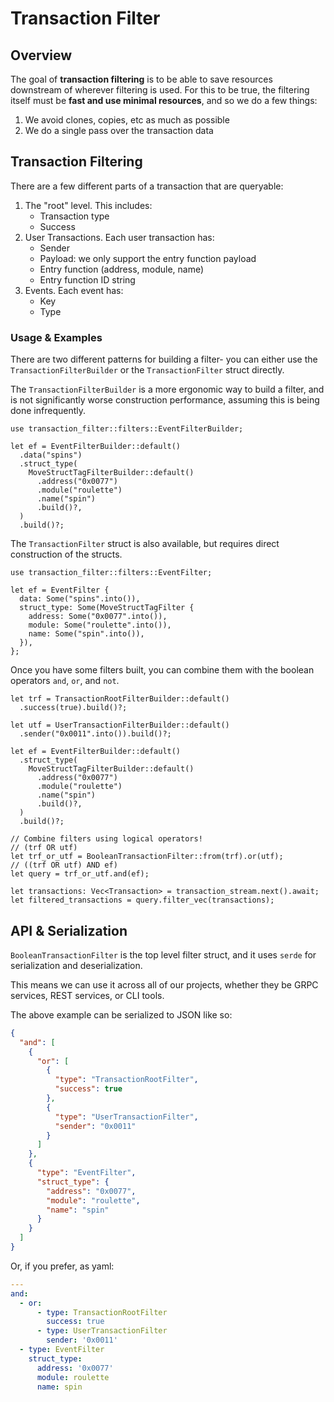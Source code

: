 # Transaction Filter

## Overview

The goal of **transaction filtering** is to be able to save resources downstream of wherever filtering is used.
For this to be true, the filtering itself must be **fast and use minimal resources**, and so we do a few things:

1. We avoid clones, copies, etc as much as possible
2. We do a single pass over the transaction data

## Transaction Filtering

There are a few different parts of a transaction that are queryable:

1. The "root" level. This includes:
    - Transaction type
    - Success
2. User Transactions. Each user transaction has:
    - Sender
    - Payload: we only support the entry function payload
    - Entry function (address, module, name)
    - Entry function ID string
3. Events. Each event has:
    - Key
    - Type

### Usage & Examples

There are two different patterns for building a filter- you can either use the `TransactionFilterBuilder` or
the `TransactionFilter` struct directly.

The `TransactionFilterBuilder` is a more ergonomic way to build a filter, and is not significantly worse construction
performance, assuming this is being done infrequently.

```
use transaction_filter::filters::EventFilterBuilder;

let ef = EventFilterBuilder::default()
  .data("spins")
  .struct_type(
    MoveStructTagFilterBuilder::default()
      .address("0x0077")
      .module("roulette")
      .name("spin")
      .build()?,
  )
  .build()?;
```

The `TransactionFilter` struct is also available, but requires direct construction of the structs.

```
use transaction_filter::filters::EventFilter;

let ef = EventFilter {
  data: Some("spins".into()),
  struct_type: Some(MoveStructTagFilter {
    address: Some("0x0077".into()),
    module: Some("roulette".into()),
    name: Some("spin".into()),
  }),
};
```

Once you have some filters built, you can combine them with the boolean operators `and`, `or`, and `not`.

```
let trf = TransactionRootFilterBuilder::default()
  .success(true).build()?;

let utf = UserTransactionFilterBuilder::default()
  .sender("0x0011".into()).build()?;

let ef = EventFilterBuilder::default()
  .struct_type(
    MoveStructTagFilterBuilder::default()
      .address("0x0077")
      .module("roulette")
      .name("spin")
      .build()?,
  )
  .build()?;

// Combine filters using logical operators!
// (trf OR utf)
let trf_or_utf = BooleanTransactionFilter::from(trf).or(utf);
// ((trf OR utf) AND ef)
let query = trf_or_utf.and(ef);

let transactions: Vec<Transaction> = transaction_stream.next().await;
let filtered_transactions = query.filter_vec(transactions);
```

## API & Serialization

`BooleanTransactionFilter` is the top level filter struct, and it uses `serde` for serialization and deserialization.

This means we can use it across all of our projects, whether they be GRPC services, REST services, or CLI tools.

The above example can be serialized to JSON like so:

```json
{
  "and": [
    {
      "or": [
        {
          "type": "TransactionRootFilter",
          "success": true
        },
        {
          "type": "UserTransactionFilter",
          "sender": "0x0011"
        }
      ]
    },
    {
      "type": "EventFilter",
      "struct_type": {
        "address": "0x0077",
        "module": "roulette",
        "name": "spin"
      }
    }
  ]
}
```

Or, if you prefer, as yaml:

```yaml
---
and:
  - or:
      - type: TransactionRootFilter
        success: true
      - type: UserTransactionFilter
        sender: '0x0011'
  - type: EventFilter
    struct_type:
      address: '0x0077'
      module: roulette
      name: spin
```

